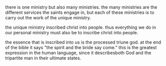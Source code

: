there is one ministry but also many ministries. the many ministries are the different
services the saints engage in, but each of these ministries is to carry out the work of
the unique ministry.

the unique ministry inscribed christ into people. thus everything we do in our personal
ministry must also be to inscribe christ into people.

the essence that is inscribed into us is the processed triune god. at the end of the bible
it says "the spirit and the bride say come." this is the greatest expression in the
human language, since it describesboth God and the tripartite man in their ultimate states.
